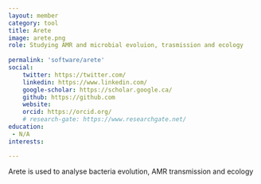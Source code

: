 ```yaml
---
layout: member
category: tool
title: Arete
image: arete.png
role: Studying AMR and microbial evoluion, trasmission and ecology
  
permalink: 'software/arete'
social:
    twitter: https://twitter.com/
    linkedin: https://www.linkedin.com/
    google-scholar: https://scholar.google.ca/
    github: https://github.com
    website:
    orcid: https://orcid.org/
    # research-gate: https://www.researchgate.net/
education:
 - N/A
interests:

---
```

Arete is used to analyse bacteria evolution, AMR transmission and ecology